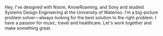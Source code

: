 Hey, I've designed with Noom, KnowRoaming, and Sony and studied Systems Design Engineering at the University of Waterloo. 
I’m a big-picture problem solver—always looking for the best solution to the right problem. I have a passion for music, travel and healthcare. Let's work together and make something great.